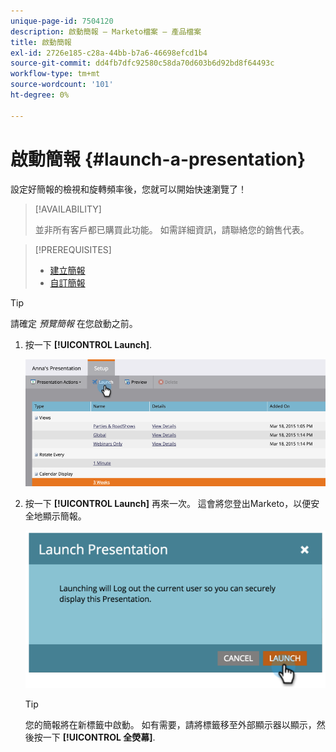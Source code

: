 ```yaml
---
unique-page-id: 7504120
description: 啟動簡報 — Marketo檔案 — 產品檔案
title: 啟動簡報
exl-id: 2726e185-c28a-44bb-b7a6-46698efcd1b4
source-git-commit: dd4fb7dfc92580c58da70d603b6d92bd8f64493c
workflow-type: tm+mt
source-wordcount: '101'
ht-degree: 0%

---
```


# 啟動簡報 {#launch-a-presentation}

設定好簡報的檢視和旋轉頻率後，您就可以開始快速瀏覽了！

>[!AVAILABILITY]
>
>
>並非所有客戶都已購買此功能。 如需詳細資訊，請聯絡您的銷售代表。

>[!PREREQUISITES]
>
>* [建立簡報](/help/marketo/product-docs/core-marketo-concepts/marketing-calendar/calendar-hd/create-a-presentation.md)
>* [自訂簡報](/help/marketo/product-docs/core-marketo-concepts/marketing-calendar/calendar-hd/customize-a-presentation.md)

>[!TIP]
>
>請確定 _預覽簡報_ 在您啟動之前。

1. 按一下 **[!UICONTROL Launch]**.

   ![](assets/image2015-3-20-14-3a4-3a18.png)

1. 按一下 **[!UICONTROL Launch]** 再來一次。 這會將您登出Marketo，以便安全地顯示簡報。

   ![](assets/image2015-3-20-14-3a5-3a34.png)

   >[!TIP]
   >
   >您的簡報將在新標籤中啟動。 如有需要，請將標籤移至外部顯示器以顯示，然後按一下 **[!UICONTROL 全熒幕]**.

